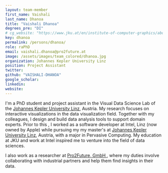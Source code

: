 ```yaml
---
layout: team-member
first_name: Vaishali
last_name: Dhanoa
title: "Vaishali Dhanoa"
degrees_pre: "DI"
# cg_website: "https://www.jku.at/en/institute-of-computer-graphics/about-us/team/klaus-eckelt/" #remove to show person directly on data-vis page
key: dhanoa
permalink: /persons/dhanoa/
role: raPhD
email: vaishali.dhanoa@pro2future.at
image: /assets/images/team_colored/dhanoa.jpg
organization: Johannes Kepler University Linz
position: Project Assistant
twitter:
github: "VAISHALI-DHANOA"
google_scholar:
linkedin:
website:
---
```


<p>
  I'm a PhD student and project assistant in the Visual Data Science Lab of the <a href="https://www.jku.at/en/">Johannes Kepler University Linz</a>, Austria.
  My research focuses on interactive visualizations in the data visualization field. Together with my colleagues, I design and build data analysis tools to support domain experts.
  Prior to this , I worked as a software developer at Intel, Linz (now owned by Apple) while pursuing my my master's at <a href="https://www.jku.at/en/">Johannes Kepler University Linz</a>, Austria, with a major in Pervasive Computing. My education at JKU and work at Intel inspired me to venture into the field of data sciences.
</p>
<p>
 I also work as a researcher at <a href = "https://pro2future.at/about-us-de/"> Pro2Future, GmbH </a>, where my duties involve collaborating with industrial partners and help them find insights in their data.
</p>